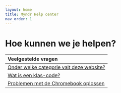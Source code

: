 ```yaml
---
layout: home
title: Myndr Help center
nav_order: 1
---
```

# Hoe kunnen we je helpen?

| Veelgestelde vragen                                                                                         |
|:------------------------------------------------------------------------------------------------------------|
| [Onder welke categorie valt deze website?](gebruik-in-de-klas/onder-welke-categorie-valt-deze-website.html) |
| [Wat is een klas-code?](gebruik-in-de-klas/wat-is-een-klas-code.html)                                       |
|[Problemen met de Chromebook oplossen](gebruik-in-de-klas/problemen-met-de-chromebook-oplossen.html)|
